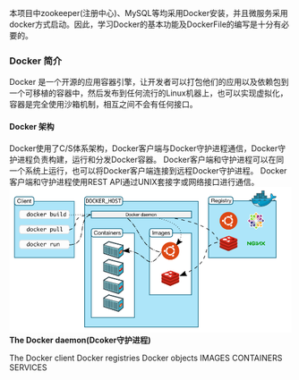 本项目中zookeeper(注册中心)、MySQL等均采用Docker安装，并且微服务采用docker方式启动。因此，学习Docker的基本功能及DockerFile的编写是十分有必要的。
### Docker 简介
Docker 是一个开源的应用容器引擎，让开发者可以打包他们的应用以及依赖包到一个可移植的容器中，然后发布到任何流行的Linux机器上，也可以实现虚拟化，容器是完全使用沙箱机制，相互之间不会有任何接口。
#### Docker 架构
Docker使用了C/S体系架构，Docker客户端与Docker守护进程通信，Docker守护进程负责构建，运行和分发Docker容器。
Docker客户端和守护进程可以在同一个系统上运行，也可以将Docker客户端连接到远程Docker守护进程。
Docker客户端和守护进程使用REST API通过UNIX套接字或网络接口进行通信。
![Docker Architecture Diagram](imgs/Docker架构.png)
**The Docker daemon(Dcoker守护进程)**



The Docker client
Docker registries
Docker objects
IMAGES
CONTAINERS
SERVICES


